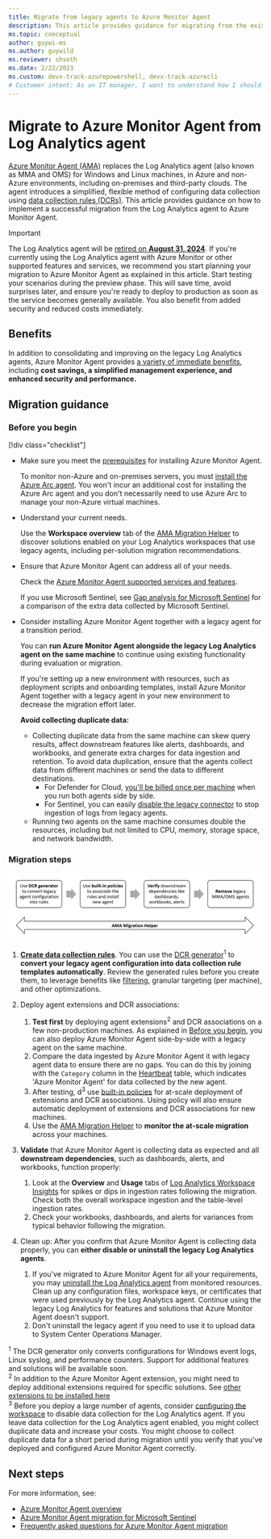 ```yaml
---
title: Migrate from legacy agents to Azure Monitor Agent
description: This article provides guidance for migrating from the existing legacy agents to the new Azure Monitor Agent (AMA) and data collection rules (DCRs).
ms.topic: conceptual
author: guywi-ms
ms.author: guywild
ms.reviewer: shseth
ms.date: 2/22/2023 
ms.custom: devx-track-azurepowershell, devx-track-azurecli
# Customer intent: As an IT manager, I want to understand how I should move from using legacy agents to Azure Monitor Agent.
---
```


# Migrate to Azure Monitor Agent from Log Analytics agent

[Azure Monitor Agent (AMA)](./agents-overview.md) replaces the Log Analytics agent (also known as MMA and OMS) for Windows and Linux machines, in Azure and non-Azure environments, including on-premises and third-party clouds. The agent introduces a simplified, flexible method of configuring data collection using [data collection rules (DCRs)](../essentials/data-collection-rule-overview.md). This article provides guidance on how to implement a successful migration from the Log Analytics agent to Azure Monitor Agent.

> [!IMPORTANT]
> The Log Analytics agent will be [retired on **August 31, 2024**](https://azure.microsoft.com/updates/were-retiring-the-log-analytics-agent-in-azure-monitor-on-31-august-2024/). If you're currently using the Log Analytics agent with Azure Monitor or other supported features and services, we recommend you start planning your migration to Azure Monitor Agent as explained in this article. Start testing your scenarios during the preview phase. This will save time, avoid surprises later, and ensure you're ready to deploy to production as soon as the service becomes generally available. You also benefit from added security and reduced costs immediately.  

## Benefits

In addition to consolidating and improving on the legacy Log Analytics agents, Azure Monitor Agent provides [a variety of immediate benefits](./azure-monitor-agent-overview.md#benefits), including **cost savings, a simplified management experience, and enhanced security and performance.**

## Migration guidance

### Before you begin

[!div class="checklist"]

- Make sure you meet the [prerequisites](./azure-monitor-agent-manage.md#prerequisites) for installing Azure Monitor Agent. 

    To monitor non-Azure and on-premises servers, you must [install the Azure Arc agent](../../azure-arc/servers/agent-overview.md). You won't incur an additional cost for installing the Azure Arc agent and you don't necessarily need to use Azure Arc to manage your non-Azure virtual machines. 

- Understand your current needs.

    Use the **Workspace overview** tab of the [AMA Migration Helper](./azure-monitor-agent-migration-tools.md#using-ama-migration-helper) to discover solutions enabled on your Log Analytics workspaces that use legacy agents, including per-solution migration recommendations. 

- Ensure that Azure Monitor Agent can address all of your needs.

    Check the [Azure Monitor Agent supported services and features](../agents/agents-overview.md#supported-services-and-features).

    If you use Microsoft Sentinel, see [Gap analysis for Microsoft Sentinel](../../sentinel/ama-migrate.md#gap-analysis-between-agents) for a comparison of the extra data collected by Microsoft Sentinel.  

- Consider installing Azure Monitor Agent together with a legacy agent for a transition period.

    You can **run Azure Monitor Agent alongside the legacy Log Analytics agent on the same machine** to continue using existing functionality during evaluation or migration.

    If you're setting up a new environment with resources, such as deployment scripts and onboarding templates, install Azure Monitor Agent together with a legacy agent in your new environment to decrease the migration effort later.
    
    **Avoid collecting duplicate data:**

    - Collecting duplicate data from the same machine can skew query results, affect downstream features like alerts, dashboards, and workbooks, and generate extra charges for data ingestion and retention. To avoid data duplication, ensure that the agents collect data from different machines or send the data to different destinations.
        - For Defender for Cloud, [you'll be billed once per machine](../../defender-for-cloud/auto-deploy-azure-monitoring-agent.md#impact-of-running-with-both-the-log-analytics-and-azure-monitor-agents) when you run both agents side by side. 
        - For Sentinel, you can easily [disable the legacy connector](../../sentinel/ama-migrate.md#recommended-migration-plan) to stop ingestion of logs from legacy agents.    
    - Running two agents on the same machine consumes double the resources, including but not limited to CPU, memory, storage space, and network bandwidth.

### Migration steps
![Flow diagram that shows the steps involved in agent migration and how the migration tools help in generating DCRs and tracking the entire migration process.](media/azure-monitor-agent-migration/mma-to-ama-migration-steps.png)  

1. **[Create data collection rules](./data-collection-rule-azure-monitor-agent.md#create-a-data-collection-rule)**. You can use the [DCR generator](./azure-monitor-agent-migration-tools.md#installing-and-using-dcr-config-generator)<sup>1</sup> to **convert your legacy agent configuration into data collection rule templates automatically**. Review the generated rules before you create them, to leverage benefits like [filtering](../essentials/data-collection-transformations.md), granular targeting (per machine), and other optimizations.  

1. Deploy agent extensions and DCR associations: 
    1. **Test first** by deploying agent extensions<sup>2</sup> and DCR associations on a few non-production machines. As explained in [Before you begin](#before-you-begin), you can also deploy Azure Monitor Agent side-by-side with a legacy agent on the same machine.
    1. Compare the data ingested by Azure Monitor Agent it with legacy agent data to ensure there are no gaps. You can do this by joining with the `Category` column in the [Heartbeat](/azure/azure-monitor/reference/tables/heartbeat) table, which indicates 'Azure Monitor Agent' for data collected by the new agent.
    1. After testing, d<sup>3</sup> use [built-in policies](../agents/azure-monitor-agent-manage.md#built-in-policies) for at-scale deployment of extensions and DCR associations. Using policy will also ensure automatic deployment of extensions and DCR associations for new machines.
    1. Use the [AMA Migration Helper](./azure-monitor-agent-migration-tools.md#using-ama-migration-helper) to **monitor the at-scale migration** across your machines.  
    
3. **Validate** that Azure Monitor Agent is collecting data as expected and all **downstream dependencies**, such as dashboards, alerts, and workbooks, function properly:
    1. Look at the **Overview** and **Usage** tabs of [Log Analytics Workspace Insights](../logs/log-analytics-workspace-insights-overview) for spikes or dips in ingestion rates following the migration. Check both the overall workspace ingestion and the table-level ingestion rates.  
    1. Check your workbooks, dashboards, and alerts for variances from typical behavior following the migration.   
1. Clean up: After you confirm that Azure Monitor Agent is collecting data properly, you can **either disable or uninstall the legacy Log Analytics agents**.
    1. If you've migrated to Azure Monitor Agent for all your requirements, you may [uninstall the Log Analytics agent](./agent-manage.md#uninstall-agent) from monitored resources. Clean up any configuration files, workspace keys, or certificates that were used previously by the Log Analytics agent. Continue using the legacy Log Analytics for features and solutions that Azure Monitor Agent doesn't support.     
    1. Don't uninstall the legacy agent if you need to use it to upload data to System Center Operations Manager.

<sup>1</sup> The DCR generator only converts configurations for Windows event logs, Linux syslog, and performance counters. Support for additional features and solutions will be available soon.  
<sup>2</sup> In addition to the Azure Monitor Agent extension, you might need to deploy additional extensions required for specific solutions. See [other extensions to be installed here](./agents-overview.md#supported-services-and-features)  
<sup>3</sup> Before you deploy a large number of agents, consider [configuring the workspace](agent-data-sources.md) to disable data collection for the Log Analytics agent. If you leave data collection for the Log Analytics agent enabled, you might collect duplicate data and increase your costs. You might choose to collect duplicate data for a short period during migration until you verify that you've deployed and configured Azure Monitor Agent correctly.  

## Next steps

For more information, see:

- [Azure Monitor Agent overview](agents-overview.md)
- [Azure Monitor Agent migration for Microsoft Sentinel](../../sentinel/ama-migrate.md)
- [Frequently asked questions for Azure Monitor Agent migration](/azure/azure-monitor/faq#azure-monitor-agent)
